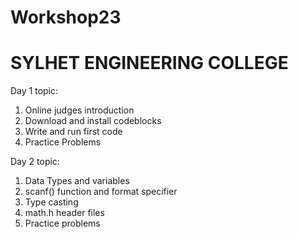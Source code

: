 # Workshop23
# SYLHET ENGINEERING COLLEGE #

Day 1 topic:
  1. Online judges introduction
  2. Download and install codeblocks
  3. Write and run first code
  4. Practice Problems

Day 2 topic:
  1. Data Types and variables
  2. scanf() function and format specifier
  3. Type casting
  4. math.h header files
  5. Practice problems
